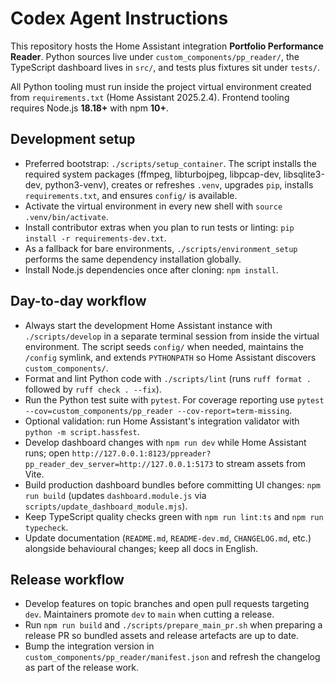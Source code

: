 # Codex Agent Instructions

This repository hosts the Home Assistant integration **Portfolio Performance Reader**. Python sources live under `custom_components/pp_reader/`, the TypeScript dashboard lives in `src/`, and tests plus fixtures sit under `tests/`.

All Python tooling must run inside the project virtual environment created from `requirements.txt` (Home Assistant 2025.2.4). Frontend tooling requires Node.js **18.18+** with npm **10+**.

## Development setup
- Preferred bootstrap: `./scripts/setup_container`. The script installs the required system packages (ffmpeg, libturbojpeg, libpcap-dev, libsqlite3-dev, python3-venv), creates or refreshes `.venv`, upgrades `pip`, installs `requirements.txt`, and ensures `config/` is available.
- Activate the virtual environment in every new shell with `source .venv/bin/activate`.
- Install contributor extras when you plan to run tests or linting: `pip install -r requirements-dev.txt`.
- As a fallback for bare environments, `./scripts/environment_setup` performs the same dependency installation globally.
- Install Node.js dependencies once after cloning: `npm install`.

## Day-to-day workflow
- Always start the development Home Assistant instance with `./scripts/develop` in a separate terminal session from inside the virtual environment. The script seeds `config/` when needed, maintains the `/config` symlink, and extends `PYTHONPATH` so Home Assistant discovers `custom_components/`.
- Format and lint Python code with `./scripts/lint` (runs `ruff format .` followed by `ruff check . --fix`).
- Run the Python test suite with `pytest`. For coverage reporting use `pytest --cov=custom_components/pp_reader --cov-report=term-missing`.
- Optional validation: run Home Assistant's integration validator with `python -m script.hassfest`.
- Develop dashboard changes with `npm run dev` while Home Assistant runs; open `http://127.0.0.1:8123/ppreader?pp_reader_dev_server=http://127.0.0.1:5173` to stream assets from Vite.
- Build production dashboard bundles before committing UI changes: `npm run build` (updates `dashboard.module.js` via `scripts/update_dashboard_module.mjs`).
- Keep TypeScript quality checks green with `npm run lint:ts` and `npm run typecheck`.
- Update documentation (`README.md`, `README-dev.md`, `CHANGELOG.md`, etc.) alongside behavioural changes; keep all docs in English.

## Release workflow
- Develop features on topic branches and open pull requests targeting `dev`. Maintainers promote `dev` to `main` when cutting a release.
- Run `npm run build` and `./scripts/prepare_main_pr.sh` when preparing a release PR so bundled assets and release artefacts are up to date.
- Bump the integration version in `custom_components/pp_reader/manifest.json` and refresh the changelog as part of the release work.
